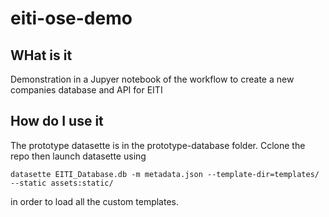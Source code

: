 # eiti-ose-demo

## WHat is it
Demonstration in a Jupyer notebook of the workflow to create a new companies database and API for EITI

## How do I use it

The prototype datasette is in the prototype-database folder. Cclone the repo then launch datasette using 

```shell
datasette EITI_Database.db -m metadata.json --template-dir=templates/ --static assets:static/
```

in order to load all the custom templates.